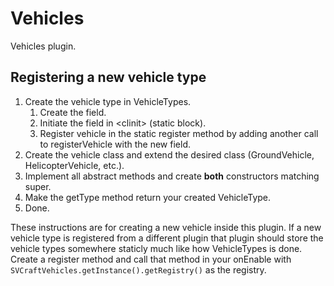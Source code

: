 # Vehicles
Vehicles plugin.

## Registering a new vehicle type
1. Create the vehicle type in VehicleTypes.
    1. Create the field.
    2. Initiate the field in &lt;clinit&gt; (static block).
    3. Register vehicle in the static register method by adding another call to registerVehicle with the new field.
2. Create the vehicle class and extend the desired class (GroundVehicle, HelicopterVehicle, etc.).
3. Implement all abstract methods and create __both__ constructors matching super.
4. Make the getType method return your created VehicleType.
5. Done.

These instructions are for creating a new vehicle inside this plugin. If a new vehicle type is registered from a different plugin that plugin should store the vehicle types somewhere staticly much like how VehicleTypes is done. Create a register method and call that method in your onEnable with `SVCraftVehicles.getInstance().getRegistry()` as the registry.